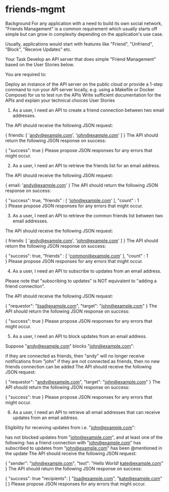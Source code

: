 # friends-mgmt
Background
For any application with a need to build its own social network, "Friends Management" is a common requirement which usually starts off simple but can grow in complexity depending on the application's use case.

Usually, applications would start with features like "Friend", "Unfriend", "Block", "Receive Updates" etc.

Your Task
Develop an API server that does simple "Friend Management" based on the User Stories below.

You are required to:

Deploy an instance of the API server on the public cloud or provide a 1-step command to run your API server locally, e.g. using a Makefile or Docker Compose) for us to test run the APIs
Write sufficient documentation for the APIs and explain your technical choices
User Stories
1. As a user, I need an API to create a friend connection between two email addresses.

The API should receive the following JSON request:

{
  friends:
    [
      'andy@example.com',
      'john@example.com'
    ]
}
The API should return the following JSON response on success:

{
  "success": true
}
Please propose JSON responses for any errors that might occur.

2. As a user, I need an API to retrieve the friends list for an email address.

The API should receive the following JSON request:

{
  email: 'andy@example.com'
}
The API should return the following JSON response on success:

{
  "success": true,
  "friends" :
    [
      'john@example.com'
    ],
  "count" : 1   
}
Please propose JSON responses for any errors that might occur.

3. As a user, I need an API to retrieve the common friends list between two email addresses.

The API should receive the following JSON request:

{
  friends:
    [
      'andy@example.com',
      'john@example.com'
    ]
}
The API should return the following JSON response on success:

{
  "success": true,
  "friends" :
    [
      'common@example.com'
    ],
  "count" : 1   
}
Please propose JSON responses for any errors that might occur.

4. As a user, I need an API to subscribe to updates from an email address.

Please note that "subscribing to updates" is NOT equivalent to "adding a friend connection".

The API should receive the following JSON request:

{
  "requestor": "lisa@example.com",
  "target": "john@example.com"
}
The API should return the following JSON response on success:

{
  "success": true
}
Please propose JSON responses for any errors that might occur.

5. As a user, I need an API to block updates from an email address.

Suppose "andy@example.com" blocks "john@example.com":

if they are connected as friends, then "andy" will no longer receive notifications from "john"
if they are not connected as friends, then no new friends connection can be added
The API should receive the following JSON request:

{
  "requestor": "andy@example.com",
  "target": "john@example.com"
}
The API should return the following JSON response on success:

{
  "success": true
}
Please propose JSON responses for any errors that might occur.

6. As a user, I need an API to retrieve all email addresses that can receive updates from an email address.

Eligibility for receiving updates from i.e. "john@example.com":

has not blocked updates from "john@example.com", and
at least one of the following:
has a friend connection with "john@example.com"
has subscribed to updates from "john@example.com"
has been @mentioned in the update
The API should receive the following JSON request:

{
  "sender":  "john@example.com",
  "text": "Hello World! kate@example.com"
}
The API should return the following JSON response on success:

{
  "success": true
  "recipients":
    [
      "lisa@example.com",
      "kate@example.com"
    ]
}
Please propose JSON responses for any errors that might occur.



